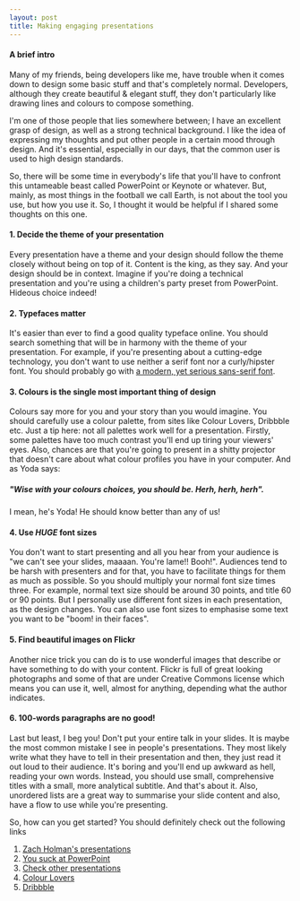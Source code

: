 ```yaml
---
layout: post
title: Making engaging presentations
---
```

#### A brief intro

Many of my friends, being developers like me, have trouble when it comes down to design some basic stuff and that's completely normal. Developers, although they create beautiful & elegant stuff, they don't particularly like drawing lines and colours to compose something.

I'm one of those people that lies somewhere between; I have an excellent grasp of design, as well as a strong technical background. I like the idea of expressing my thoughts and put other people in a certain mood through design. And it's essential, especially in our days, that the common user is used to high design standards.

So, there will be some time in everybody's life that you'll have to confront this untameable beast called PowerPoint or Keynote or whatever. But, mainly, as most things in the football we call Earth, is not about the tool you use, but how you use it. So, I thought it would be helpful if I shared some thoughts on this one.

#### 1. Decide the theme of your presentation

Every presentation have a theme and your design should follow the theme closely without being on top of it. Content is the king, as they say. And your design should be in context. Imagine if you're doing a technical presentation and you're using a children's party preset from PowerPoint. Hideous choice indeed!

#### 2. Typefaces matter

It's easier than ever to find a good quality typeface online. You should search something that will be in harmony with the theme of your presentation. For example, if you're presenting about a cutting-edge technology, you don't want to use neither a serif font nor a curly/hipster font. You should probably go with [a modern, yet serious sans-serif font](https://www.google.com/search?btnG=1&pws=0&q=modern+sans-serif+typefaces).

#### 3. Colours is the single most important thing of design

Colours say more for you and your story than you would imagine. You should carefully use a colour palette, from sites like Colour Lovers, Dribbble etc. Just a tip here: not all palettes work well for a presentation. Firstly, some palettes have too much contrast you'll end up tiring your viewers' eyes. Also, chances are that you're going to present in a shitty projector that doesn't care about what colour profiles you have in your computer. And as Yoda says:

##### "Wise with your colours choices, you should be. Herh, herh, herh".

I mean, he's Yoda! He should know better than any of us!

#### 4. Use *HUGE* font sizes

You don't want to start presenting and all you hear from your audience is "we can't see your slides, maaaan. You're lame!! Booh!". Audiences tend to be harsh with presenters and for that, you have to facilitate things for them as much as possible. So you should  multiply your normal font size times three. For example, normal text size should be around 30 points, and title 60 or 90 points. But I personally use different font sizes in each presentation, as the design changes. You can also use font sizes to emphasise some text you want to be "boom! in their faces".

#### 5. Find beautiful images on Flickr

Another nice trick you can do is to use wonderful images that describe or have something to do with your content. Flickr is full of great looking photographs and some of that are under Creative Commons license which means you can use it, well, almost for anything, depending what the author indicates.

#### 6. 100-words paragraphs are no good!

Last but least, I beg you! Don't put your entire talk in your slides. It is maybe the most common mistake I see in people's presentations. They most likely write what they have to tell in their presentation and then, they just read it out loud to their audience. It's boring and you'll end up awkward as hell, reading your own words. Instead, you should use small, comprehensive titles with a small, more analytical subtitle. And that's about it. Also, unordered lists are a great way to summarise your slide content and also, have a flow to use while you're presenting.

So, how can you get started? You should definitely check out the following links

1. [Zach Holman's presentations](http://zachholman.com/talks)
2. [You suck at PowerPoint](http://www.slideshare.net/jessedee/you-suck-at-powerpoint)
3. [Check other presentations](https://speakerdeck.com/p/featured)
4. [Colour Lovers](http://colourlovers.com/)
5. [Dribbble](http://dribbble.com)
